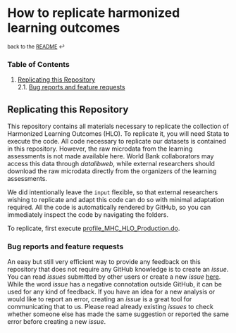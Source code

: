# How to replicate harmonized learning outcomes
<sup>back to the [README](https://github.com/worldbank/HLO/blob/HLOrevamp/README.md) :leftwards_arrow_with_hook:</sup>

### Table of Contents
1. [Replicating this Repository](#replicating-this-repository)  
  2.1. [Bug reports and feature requests](#bug-reports-and-feature-requests)     

## Replicating this Repository

This repository contains all materials necessary to replicate the collection of Harmonized Learning Outcomes (HLO). To replicate it, you will need Stata to execute the code. All code necessary to replicate our datasets is contained in this repository. However, the raw microdata from the learning assessments is not made available here. World Bank collaborators may access this data through _datalibweb_, while external researchers should download the raw microdata directly from the organizers of the learning assessments.


We did intentionally leave the `input` flexible, so that external researchers wishing to replicate and adapt this code can do so with minimal adaptation required. All the code is automatically rendered by GitHub, so you can immediately inspect the code by navigating the folders.

To replicate, first execute [profile_MHC_HLO_Production.do](https://github.com/worldbank/MHC-HLO-Production/blob/main/profile_MHC-HLO-Production.do). 

### Bug reports and feature requests

An easy but still very efficient way to provide any feedback on this repository that does not require any GitHub knowledge is to create an *issue*. You can read *issues* submitted by other users or create a new *issue* [here](https://github.com/worldbank/MHC-HLO/issues). While the word *issue* has a negative connotation outside GitHub, it can be used for any kind of feedback. If you have an idea for a new analysis or would like to report an error, creating an *issue* is a great tool for communicating that to us. Please read already existing *issues* to check whether someone else has made the same suggestion or reported the same error before creating a new *issue*.
